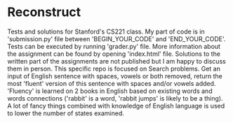 # Reconstruct

Tests and solutions for Stanford's CS221 class. My part of code is in 'submission.py' file between 'BEGIN_YOUR_CODE' and 'END_YOUR_CODE'. Tests can be executed by running 'grader.py' file. More information about the assignment can be found by opening 'index.html' file. Solutions to the written part of the assignments are not published but I am happy to discuss them in person. This specific repo is focused on Search problems. Get an input of English sentence with spaces, vowels or both removed, return the most 'fluent' version of this sentence with spaces and/or vowels added. 'Fluency' is learned on 2 books in English based on existing words and words connections ('rabbit' is a word, 'rabbit jumps' is likely to be a thing). A lot of fancy things combined with knowledge of English language is used to lower the number of states examined.
